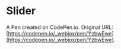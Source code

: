 # Slider

A Pen created on CodePen.io. Original URL: [https://codepen.io/_webiox/pen/YzbwEwe](https://codepen.io/_webiox/pen/YzbwEwe).

